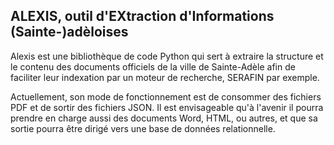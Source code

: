 ALEXIS, outil d'EXtraction d'Informations (Sainte-)adèloises
------------------------------------------------------------

Alexis est une bibliothèque de code Python qui sert à extraire la
structure et le contenu des documents officiels de la ville de
Sainte-Adèle afin de faciliter leur indexation par un moteur de
recherche, SERAFIN par exemple.

Actuellement, son mode de fonctionnement est de consommer des fichiers
PDF et de sortir des fichiers JSON.  Il est envisageable qu'à l'avenir
il pourra prendre en charge aussi des documents Word, HTML, ou autres,
et que sa sortie pourra être dirigé vers une base de données
relationnelle.
